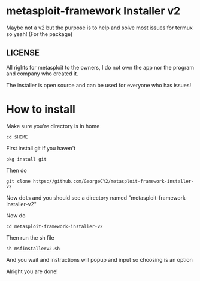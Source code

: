 # metasploit-framework Installer v2
Maybe not a v2 but the purpose is to help and solve most issues for termux so yeah! 
(For the package)
## LICENSE
All rights for metasploit to the owners, I do not own the app nor the program and company who created it.

The installer is open source and can be used for everyone who has issues!
# How to install 
Make sure you're directory is in home


`cd $HOME`


First install git if you haven't 


`pkg install git`

Then do


`git clone https://github.com/GeorgeCY2/metasploit-framework-installer-v2`


Now do`ls` and you should see a directory named "metasploit-framework-installer-v2"


Now do


`cd metasploit-framework-installer-v2`


Then run the sh file


`sh msfinstallerv2.sh`


And you wait and instructions will popup and input so choosing is an option


Alright you are done!

